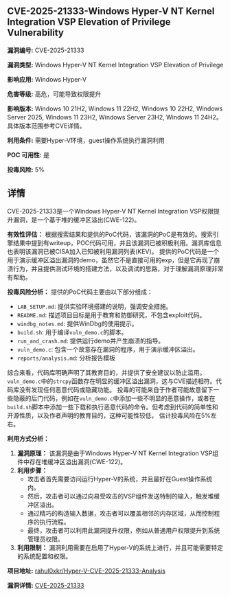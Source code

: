 ## CVE-2025-21333-Windows Hyper-V NT Kernel Integration VSP Elevation of Privilege Vulnerability

**漏洞编号:** CVE-2025-21333

**漏洞类型:** Windows Hyper-V NT Kernel Integration VSP Elevation of Privilege

**影响应用:** Windows Hyper-V

**危害等级:** 高危，可能导致权限提升

**影响版本:** Windows 10 21H2, Windows 11 22H2, Windows 10 22H2, Windows Server 2025, Windows 11 23H2, Windows Server 23H2, Windows 11 24H2。具体版本范围参考CVE详情。

**利用条件:** 需要Hyper-V环境，guest操作系统执行漏洞利用

**POC 可用性:** 是

**投毒风险:** 5%

## 详情

CVE-2025-21333是一个Windows Hyper-V NT Kernel Integration VSP权限提升漏洞，是一个基于堆的缓冲区溢出(CWE-122)。

**有效性评估：**
根据搜索结果和提供的PoC代码，该漏洞的PoC是有效的。搜索引擎结果中提到有writeup，POC代码可用，并且该漏洞已被积极利用。漏洞库信息也表明该漏洞已被CISA加入已知被利用漏洞列表(KEV)。 提供的PoC代码是一个用于演示缓冲区溢出漏洞的demo，虽然它不是直接可用的exp，但是它再现了崩溃行为，并且提供测试环境的搭建方法，以及调试的思路，对于理解漏洞原理非常有帮助。 

**投毒风险分析：**
提供的PoC代码主要由以下部分组成：
*   `LAB_SETUP.md`: 提供实验环境搭建的说明，强调安全措施。
*   `README.md`: 描述项目目标是用于教育和防御研究，不包含exploit代码。
*   `windbg_notes.md`: 提供WinDbg的使用提示。
*   `build.sh`: 用于编译`vuln_demo.c`的脚本。
*   `run_and_crash.md`:  提供运行demo并产生崩溃的指导。
*   `vuln_demo.c`: 包含一个故意存在漏洞的程序，用于演示缓冲区溢出。
*   `reports/analysis.md`: 分析报告模板

综合来看，代码库明确声明了其教育目的，并提供了安全建议以防止滥用。`vuln_demo.c`中的`strcpy`函数存在明显的缓冲区溢出漏洞，这与CVE描述相符。代码库没有发现任何恶意代码或隐藏功能。 投毒的可能来自于作者可能故意留下一些隐蔽的后门代码，例如在`vuln_demo.c`中添加一些不明显的恶意操作，或者在`build.sh`脚本中添加一些下载和执行恶意代码的命令。但考虑到代码的简单性和开源性质，以及作者声明的教育目的，这种可能性较低， 估计投毒风险在5%左右。

**利用方式分析：**
1.  **漏洞原理：** 该漏洞是由于Windows Hyper-V NT Kernel Integration VSP组件中存在堆缓冲区溢出漏洞(CWE-122)。 
2.  **利用步骤：**
    *   攻击者首先需要访问运行Hyper-V的系统，并且最好在Guest操作系统内。
    *   然后，攻击者可以通过向易受攻击的VSP组件发送特制的输入，触发堆缓冲区溢出。
    *   通过精巧的构造输入数据，攻击者可以覆盖相邻的内存区域，从而控制程序的执行流程。
    *   最终，攻击者可以利用此漏洞提升权限，例如从普通用户权限提升到系统管理员权限。
3.  **利用限制：** 漏洞利用需要在启用了Hyper-V的系统上进行，并且可能需要特定的系统配置和权限。


**项目地址:** [rahul0xkr/Hyper-V-CVE-2025-21333-Analysis](https://github.com/rahul0xkr/Hyper-V-CVE-2025-21333-Analysis)

**漏洞详情:** [CVE-2025-21333](https://nvd.nist.gov/vuln/detail/CVE-2025-21333)